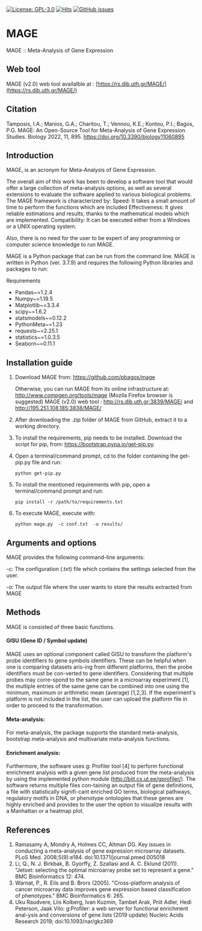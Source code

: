 
[![License: GPL-3.0](https://img.shields.io/badge/license-GPL--3.0-blue.svg)](https://www.gnu.org/licenses/gpl-3.0)
[![Hits](https://hits.seeyoufarm.com/api/count/incr/badge.svg?url=https%3A%2F%2Fgithub.com%2Fpbagos%2Fmage%2Fedit%2Fmaster%2FREADME.md&count_bg=%2379C83D&title_bg=%23555555&icon=latex.svg&icon_color=%23E7E7E7&title=hits&edge_flat=false)](https://hits.seeyoufarm.com)
[![GitHub issues](https://img.shields.io/github/issues/pbagos/mage.svg)](https://github.com/pbagos/mage/issues)


# MAGE
MAGE :: Meta-Analysis of Gene Expression

## Web tool
MAGE (v2.0) web tool availalble at : [https://rs.dib.uth.gr/MAGE/](https://rs.dib.uth.gr/MAGE/)  

## Citation
Tamposis, I.A.; Manios, G.A.; Charitou, T.; Vennou, K.E.; Kontou, P.I.; Bagos, P.G. MAGE: An Open-Source Tool for Meta-Analysis of Gene Expression Studies. Biology 2022, 11, 895. https://doi.org/10.3390/biology11060895

## Introduction
MAGE, is an acronym for Meta-Analysis of Gene Expression.

The overall aim of this work has been to develop a software tool that would offer a large collection of meta-analysis options, as well as several extensions to evaluate the software applied to various biological problems. The MAGE framework is characterized by:
Speed: It takes a small amount of time to perform the functions which are included 
Effectiveness: It gives reliable estimations and results, thanks to the mathematical models which are implemented.
Compatibility: It can be executed either from a Windows or a UNIX operating system.             

Also, there is no need for the user to be expert of any programming or computer science knowledge to run MAGE.

MAGE is a Python package that can be run from the command line. MAGE is written in Python (ver. 3.7.9) and requires the following Python libraries and packages to run:

Requirements
- Pandas~=1.2.4
- Numpy~=1.19.5
- Matplotlib~=3.3.4
- scipy~=1.6.2
- statsmodels~=0.12.2
- PythonMeta~=1.23
- requests~=2.25.1
- statistics~=1.0.3.5
- Seaborn~=0.11.1


## Installation guide

1)	Download MAGE from: https://github.com/pbagos/mage

    Otherwise, you can run MAGE from its online infrastructure at: http://www.compgen.org/tools/mage (Mozila Firefox browser is suggested)
  	MAGE (v2.0) web tool : http://rs.dib.uth.gr:3839/MAGE/ and http://195.251.108.185:3838/MAGE/

3)	After downloading the .zip folder of MAGE from GitHub, extract it to a working directory. 

4)	Το install the requirements, pip needs to be installed. Download the script for pip, from: https://bootstrap.pypa.io/get-pip.py.

5)	Open a terminal/command prompt, cd to the folder containing the get-pip.py file and run:
    ```
    python get-pip.py
    ```

6)	To install the mentioned requirements with pip, open a terminal/command prompt and run:
    ```
    pip install -r /path/to/requirements.txt
    ```
7)	To execute MAGE, execute with:
   
    ```
    python mage.py  -c conf.txt  -o results/
    ```
## Arguments and options
MAGE provides the following command-line arguments:
  
  -c: The configuration (.txt) file which contains the settings selected from the user.
  
  -o: The output file where the user wants to store the results extracted from MAGE


## Methods
MAGE is consisted of three basic functions. 

#### GISU (Gene ID / Symbol update)
MAGE uses an optional component called GISU to transform the platform's probe identifiers to gene symbols identifiers. These can be helpful when one is comparing datasets aris-ing from different platforms, then the probe identifiers must be con-verted to gene identifiers. Considering that multiple probes may corre-spond to the same gene in a microarray experiment [1], the multiple entries of the same gene can be combined into one using the minimum, maximum or arithmetic mean (average) [1,2,3]. If the experiment's platform is not included in the list, the user can upload the platform file in order to proceed to the transformation.
#### Meta-analysis: 
For meta-analysis, the package supports the standard meta-analysis, bootstrap meta-analysis and multivariate meta-analysis functions.

#### Enrichment analysis:  
Furthermore, the software uses g: Profiler tool [4] to perform functional enrichment analysis with a given gene list produced from the meta-analysis by using the implemented python module (http://biit.cs.ut.ee/gprofiler/). The software returns multiple files con-taining an output file of gene definitions, a file with statistically signifi-cant enriched GO terms, biological pathways, regulatory motifs in DNA, or phenotype ontologies that these genes are highly enriched and provides to the user the option to visualize results with a Manhattan or a heatmap plot.

## References
1. Ramasamy A, Mondry A, Holmes CC, Altman DG. Key issues in conducting a meta-analysis of gene expression microarray datasets. PLoS Med. 2008;5(9):e184. doi:10.1371/journal.pmed.005018
2. Li, Q., N. J. Birkbak, B. Gyorffy, Z. Szallasi and A. C. Eklund (2011). "Jetset: selecting the optimal microarray probe set to represent a gene." BMC Bioinformatics 12: 474.
3. Warnat, P., R. Eils and B. Brors (2005). "Cross-platform analysis of cancer microarray data improves gene expression based classification of phenotypes." BMC Bioinformatics 6: 265.
4. Uku Raudvere, Liis Kolberg, Ivan Kuzmin, Tambet Arak, Priit Adler, Hedi Peterson, Jaak Vilo: g:Profiler: a web server for functional enrichment anal-ysis and conversions of gene lists (2019 update) Nucleic Acids Research 2019; doi:10.1093/nar/gkz369
